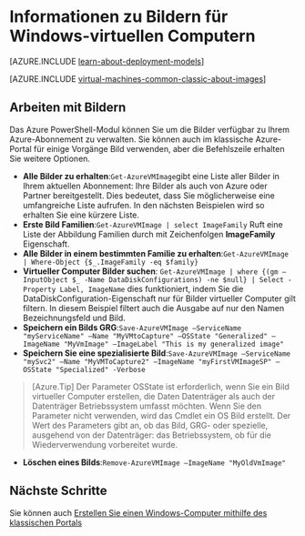 <properties
    pageTitle="Informationen zu Bildern für Windows-virtuellen Computern | Microsoft Azure"
    description="Erfahren Sie, wie Bilder mit Windows-virtuellen Computern in Azure verwendet werden."
    services="virtual-machines-windows"
    documentationCenter=""
    authors="cynthn"
    manager="timlt"
    editor="tysonn"
    tags="azure-service-management"/>

<tags
    ms.service="virtual-machines-windows"
    ms.workload="infrastructure-services"
    ms.tgt_pltfrm="vm-windows"
    ms.devlang="na"
    ms.topic="article"
    ms.date="07/21/2016"
    ms.author="cynthn"/>

# <a name="about-images-for-windows-virtual-machines"></a>Informationen zu Bildern für Windows-virtuellen Computern

[AZURE.INCLUDE [learn-about-deployment-models](../../includes/learn-about-deployment-models-classic-include.md)]

[AZURE.INCLUDE [virtual-machines-common-classic-about-images](../../includes/virtual-machines-common-classic-about-images.md)]



## <a name="working-with-images"></a>Arbeiten mit Bildern

Das Azure PowerShell-Modul können Sie um die Bilder verfügbar zu Ihrem Azure-Abonnement zu verwalten. Sie können auch im klassische Azure-Portal für einige Vorgänge Bild verwenden, aber die Befehlszeile erhalten Sie weitere Optionen.


-   **Alle Bilder zu erhalten**:`Get-AzureVMImage`gibt eine Liste aller Bilder in Ihrem aktuellen Abonnement: Ihre Bilder als auch von Azure oder Partner bereitgestellt. Dies bedeutet, dass Sie möglicherweise eine umfangreiche Liste aufrufen. In den nächsten Beispielen wird so erhalten Sie eine kürzere Liste.
-   **Erste Bild Familien**:`Get-AzureVMImage | select ImageFamily` Ruft eine Liste der Abbildung Familien durch mit Zeichenfolgen **ImageFamily** Eigenschaft.
-   **Alle Bilder in einem bestimmten Familie zu erhalten**:`Get-AzureVMImage | Where-Object {$_.ImageFamily -eq $family}`
-   **Virtueller Computer Bilder suchen**: `Get-AzureVMImage | where {(gm –InputObject $_ -Name DataDiskConfigurations) -ne $null} | Select -Property Label, ImageName` dies funktioniert, indem Sie die DataDiskConfiguration-Eigenschaft nur für Bilder virtueller Computer gilt filtern. In diesem Beispiel filtert auch die Ausgabe auf nur den Namen Bezeichnungsfeld und Bild.
-   **Speichern ein Bilds GRG**:`Save-AzureVMImage –ServiceName "myServiceName" –Name "MyVMtoCapture" –OSState "Generalized" –ImageName "MyVmImage" –ImageLabel "This is my generalized image"`
-   **Speichern Sie eine spezialisierte Bild**:`Save-AzureVMImage –ServiceName "mySvc2" –Name "MyVMToCapture2" –ImageName "myFirstVMImageSP" –OSState "Specialized" -Verbose`
>[Azure.Tip] Der Parameter OSState ist erforderlich, wenn Sie ein Bild virtueller Computer erstellen, die Daten Datenträger als auch der Datenträger Betriebssystem umfasst möchten. Wenn Sie den Parameter nicht verwenden, wird das Cmdlet ein OS Bild erstellt. Der Wert des Parameters gibt an, ob das Bild, GRG- oder spezielle, ausgehend von der Datenträger: das Betriebssystem, ob für die Wiederverwendung vorbereitet wurde.
-   **Löschen eines Bilds**:`Remove-AzureVMImage –ImageName "MyOldVmImage"`


## <a name="next-steps"></a>Nächste Schritte

Sie können auch [Erstellen Sie einen Windows-Computer mithilfe des klassischen Portals](virtual-machines-windows-classic-tutorial.md)

